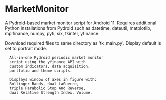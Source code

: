 # MarketMonitor
A Pydroid-based market monitor script for Android 11.
Requires additional Python installations from Pydroid such as datetime, dateutil, matplotlib, mplfinance, numpy, pyti, six,
tkinter, yfinance.

Download required files to same directory as 'tk_main.py'.
Display default is set to portrait mode.

      All-in-one Pydroid periodic market monitor
      script using the yfinance API with
      custom indicators, data acquisition,
      portfolio and theme scripts.
      
      Displays window of axes in figure with:
      Bollinger Bands, dual LaGuerre,
      triple Parabolic Stop And Reverse,
      dual Relative Strength Index, Volume.
